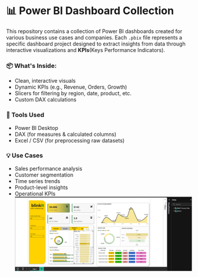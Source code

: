 # 📊 Power BI Dashboard Collection
This repository contains a collection of Power BI dashboards created for various business use cases and companies. Each `.pbix` 
file represents a specific dashboard project designed to extract insights from data through interactive visualizations and **KPIs**(Keys Performance Indicators).
### 📦 What's Inside:
 * Clean, interactive visuals
 * Dynamic KPIs (e.g., Revenue, Orders, Growth)
 * Slicers for filtering by region, date, product, etc.
 * Custom DAX calculations
### 🔧 Tools Used
  * Power BI Desktop
  * DAX (for measures & calculated columns)
  * Excel / CSV (for preprocessing raw datasets)
### 💡 Use Cases
   * Sales performance analysis
   * Customer segmentation
   * Time series trends
   * Product-level insights
   * Operational KPIs
![BlinkitDashboard](Images/BlinkitSaleDashboardImage.png)
